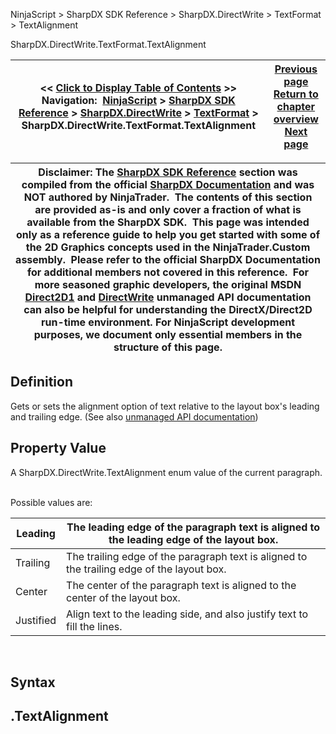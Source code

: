 ﻿
NinjaScript > SharpDX SDK Reference > SharpDX.DirectWrite > TextFormat > TextAlignment

SharpDX.DirectWrite.TextFormat.TextAlignment

| << [Click to Display Table of Contents](sharpdx_directwrite_textformat_textalignment.md) >> **Navigation:**     [NinjaScript](ninjascript-1.md) > [SharpDX SDK Reference](sharpdx_sdk_reference-1.md) > [SharpDX.DirectWrite](sharpdx_directwrite-1.md) > [TextFormat](sharpdx_directwrite_textformat-1.md) > SharpDX.DirectWrite.TextFormat.TextAlignment | [Previous page](sharpdx_directwrite_textformat_readingdirection-1.md) [Return to chapter overview](sharpdx_directwrite_textformat-1.md) [Next page](sharpdx_directwrite_textformat_wordwrapping-1.md) |
| --- | --- |

| Disclaimer: The [SharpDX SDK Reference](sharpdx_sdk_reference-1.md) section was compiled from the official [SharpDX Documentation](http://sharpdx.org/) and was NOT authored by NinjaTrader.  The contents of this section are provided as-is and only cover a fraction of what is available from the SharpDX SDK.  This page was intended only as a reference guide to help you get started with some of the 2D Graphics concepts used in the NinjaTrader.Custom assembly.  Please refer to the official SharpDX Documentation for additional members not covered in this reference.  For more seasoned graphic developers, the original MSDN [Direct2D1](https://msdn.microsoft.com/en-us/library/windows/desktop/dd370990.aspx) and [DirectWrite](https://msdn.microsoft.com/en-us/library/windows/desktop/dd368038.aspx) unmanaged API documentation can also be helpful for understanding the DirectX/Direct2D run-time environment. For NinjaScript development purposes, we document only essential members in the structure of this page. |
| --- |

## Definition
Gets or sets the alignment option of text relative to the layout box's leading and trailing edge. 
(See also [unmanaged API documentation](http://msdn.microsoft.com/en-us/library/dd316681.aspx))
 
## Property Value
A SharpDX.DirectWrite.TextAlignment enum value of the current paragraph.
   

Possible values are:

| Leading | The leading edge of the paragraph text is aligned to the leading edge of the layout box. |
| --- | --- |
| Trailing | The trailing edge of the paragraph text is aligned to the trailing edge of the layout box. |
| Center | The center of the paragraph text is aligned to the center of the layout box. |
| Justified | Align text to the leading side, and also justify text to fill the lines. |
 
## Syntax
## <TextLayout>.TextAlignment
